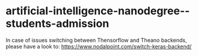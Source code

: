# artificial-intelligence-nanodegree--students-admission

In case of issues switching between Thensorflow and Theano backends, please have a look to:
https://www.nodalpoint.com/switch-keras-backend/
